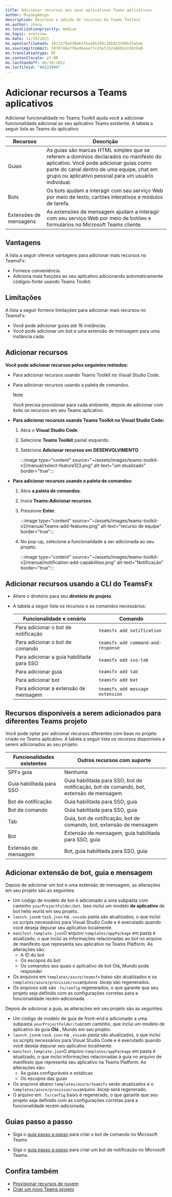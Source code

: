 ```yaml
---
title: Adicionar recursos aos seus aplicativos Teams aplicativos
author: MuyangAmigo
description: Descreve a adição de recursos do Teams Toolkit
ms.author: zhany
ms.localizationpriority: medium
ms.topic: overview
ms.date: 11/29/2021
ms.openlocfilehash: 18c1379a630e637bea95209c35b823306b35a5de
ms.sourcegitcommit: 5070746e736edb4ae77cd3efcb2ab8bb2e5819a0
ms.translationtype: MT
ms.contentlocale: pt-BR
ms.lasthandoff: 06/16/2022
ms.locfileid: "66123994"
---
```

# <a name="add-capabilities-to-teams-apps"></a>Adicionar recursos a Teams aplicativos

Adicionar funcionalidade no Teams Toolkit ajuda você a adicionar funcionalidade adicional ao seu aplicativo Teams existente. A tabela a seguir lista as Teams do aplicativo:

|**Recursos**|**Descrição**|
|--------|-------------|
| Guias |  As guias são marcas HTML simples que se referem a domínios declarados no manifesto do aplicativo. Você pode adicionar guias como parte do canal dentro de uma equipe, chat em grupo ou aplicativo pessoal para um usuário individual.|
| Bots |  Os bots ajudam a interagir com seu serviço Web por meio de texto, cartões interativos e módulos de tarefa.|
| Extensões de mensagens | As extensões de mensagem ajudam a interagir com seu serviço Web por meio de botões e formulários no Microsoft Teams cliente.|

## <a name="advantages"></a>Vantagens

A lista a seguir oferece vantagens para adicionar mais recursos no TeamsFx:

* Fornece conveniência.
* Adiciona mais funções ao seu aplicativo adicionando automaticamente códigos-fonte usando Teams Toolkit.

## <a name="limitations"></a>Limitações

A lista a seguir fornece limitações para adicionar mais recursos no TeamsFx:

* Você pode adicionar guias até 16 instâncias.
* Você pode adicionar um bot e uma extensão de mensagem para uma instância cada.

## <a name="add-capabilities"></a>Adicionar recursos

**Você pode adicionar recursos pelos seguintes métodos:**

* Para adicionar recursos usando Teams Toolkit no Visual Studio Code.
* Para adicionar recursos usando a paleta de comandos.

  > [!Note]
  > Você precisa provisionar para cada ambiente, depois de adicionar com êxito os recursos em seu Teams aplicativo.

* **Para adicionar recursos usando Teams Toolkit no Visual Studio Code:**

   1. Abra o **Visual Studio Code**.
   1. Selecione **Teams Toolkit** painel esquerdo.
   1. Selecione **Adicionar recursos em** **DESENVOLVIMENTO**.

       :::image type="content" source="~/assets/images/teams-toolkit-v2/manual/select-feature123.png" alt-text="um atualizado" border="true":::

* **Para adicionar recursos usando a paleta de comandos:**

   1. Abra **a paleta de comandos**.
   1. Insira **Teams:Adicionar recursos**.
   1. Pressione **Enter**.

       :::image type="content" source="~/assets/images/teams-toolkit-v2/manual/Teams-add-features.png" alt-text="recurso de equipe" border="true":::

   1. No pop-up, selecione a funcionalidade a ser adicionada ao seu projeto.

       :::image type="content" source="~/assets/images/teams-toolkit-v2/manual/notification-add-capabilities.png" alt-text="Notificação" border="true":::

## <a name="add-capabilities-using-teamsfx-cli"></a>Adicionar recursos usando a CLI do TeamsFx

* Altere o diretório para seu **diretório de projeto**.
* A tabela a seguir lista os recursos e os comandos necessários:

  |Funcionalidade e cenário| Comando|
  |-----------------------|----------|
  |Para adicionar o bot de notificação |`teamsfx add notification`|
  |Para adicionar o bot de comando |`teamsfx add command-and-response`|
  |Para adicionar a guia habilitada para SSO |`teamsfx add sso-tab`|
  |Para adicionar guia |`teamsfx add tab`|
  |Para adicionar bot |`teamsfx add bot`|
  |Para adicionar a extensão de mensagem |`teamsfx add message extension`|

## <a name="available-capabilities-to-add-for-different-teams-project"></a>Recursos disponíveis a serem adicionados para diferentes Teams projeto

Você pode optar por adicionar recursos diferentes com base no projeto criado no Teams aplicativo.
A tabela a seguir lista os recursos disponíveis a serem adicionados ao seu projeto:

|Funcionalidades existentes|Outros recursos com suporte|
|--------------------|--------------------|
|SPFx guia |Nenhuma|
|Guia habilitada para SSO |Guia habilitada para SSO, bot de notificação, bot de comando, bot, extensão de mensagem|
|Bot de notificação |Guia habilitada para SSO, guia|
|Bot de comando |Guia habilitada para SSO, guia|
|Tab |Guia, bot de notificação, bot de comando, bot, extensão de mensagem|
|Bot |Extensão de mensagem, guia habilitada para SSO, guia|
|Extensão de mensagem |Bot, guia habilitada para SSO, guia |

## <a name="add-bot-tab-and-message-extension"></a>Adicionar extensão de bot, guia e mensagem

Depois de adicionar um bot e uma extensão de mensagem, as alterações em seu projeto são as seguintes:

* Um código de modelo de bot é adicionado a uma subpasta com caminho `yourProjectFolder/bot`. Isso inclui um modelo **de aplicativo** de bot hello world em seu projeto.
* `launch.json`e `task.json` na `.vscode` pasta são atualizados, o que inclui os scripts necessários para Visual Studio Code e é executado quando você deseja depurar seu aplicativo localmente.
* `manifest.template.json`O arquivo `templates/appPackage`  em pasta é atualizado, o que inclui as informações relacionadas ao bot no arquivo de manifesto que representa seu aplicativo na Teams Platform. As alterações são:
  * A ID do bot
  * Os escopos do bot
  * Os comandos aos quais o aplicativo de bot Olá, Mundo pode responder
* Os arquivos em `templates/azure/teamsfx` baixo são atualizados e os `templates/azure/provision/xxx`arquivos .bicep são regenerados.
* Os arquivos sob são `.fx/config` regenerados, o que garante que seu projeto seja definido com as configurações corretas para a funcionalidade recém-adicionada.

Depois de adicionar a guia, as alterações em seu projeto são as seguintes:

* Um código de modelo de guia de front-end é adicionado a uma subpasta `yourProjectFolder/tab`com caminho, que inclui um modelo de aplicativo da guia **Olá** , Mundo em seu projeto.
* `launch.json`e `task.json` na `.vscode` pasta são atualizados, o que inclui os scripts necessários para Visual Studio Code e é executado quando você deseja depurar seu aplicativo localmente.
* `manifest.template.json`O arquivo `templates/appPackage`  em pasta é atualizado, o que inclui informações relacionadas à guia no arquivo de manifesto que representa seu aplicativo na Teams Platform. As alterações são:
  * As guias configuráveis e estáticas
  * Os escopos das guias
* Os arquivos abaixo `templates/azure/teamsfx` serão atualizados e o `templates/azure/provision/xxx`arquivo .bicep será regenerado.
* O arquivo em `.fx/config` baixo é regenerado, o que garante que seu projeto seja definido com as configurações corretas para a funcionalidade recém-adicionada.

## <a name="step-by-step-guide"></a>Guias passo a passo

* Siga o [guia passo a passo](../sbs-gs-commandbot.yml) para criar o bot de comando no Microsoft Teams

* Siga o [guia passo a passo](../sbs-gs-notificationbot.yml) para criar um bot de notificação no Microsoft Teams.

## <a name="see-also"></a>Confira também

* [Provisionar recursos de nuvem](provision.md)
* [Criar um novo Teams projeto](create-new-project.md)
